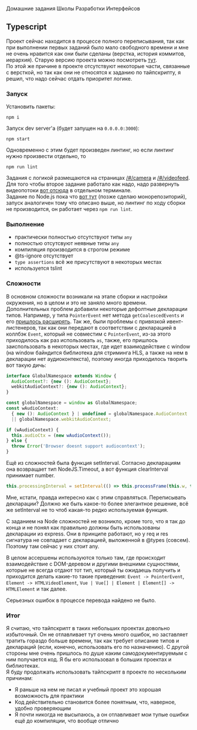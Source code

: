 Домашние задания Школы Разработки Интерфейсов  

## Typescript
Проект сейчас находится в процессе полного переписывания, так как при выполнении первых заданий было мало свободного времени и мне не очень нравится как они были сделаны (верстка, история коммитов, иерархия). Старую версию проекта можно посмотреть [тут](https://github.com/NSkye/shri-18-smarthouse-task-1).  
По этой же причине в проекте отсутствуют некоторые части, связанные с версткой, но так как они не относятся к заданию по тайпскрипту, я решил, что надо сейчас отдать приоритет логике.

### Запуск
Установить пакеты:
```
npm i
```
Запуск dev server'а (будет запущен на `0.0.0.0:3000`):
```
npm start
```
Одновременно с этим будет произведен линтинг, но если линтинг нужно произвести отдельно, то
```
npm run lint
```
Задания с логикой размещаются на страницах [/#/camera](http://0.0.0.0:3000/#/camera) и [/#/videofeed](http://0.0.0.0:3000/#/videofeed). Для того чтобы второе задание работало как надо, надо развернуть видеопотоки [вот отсюда](https://github.com/mad-gooze/shri-2018-2-multimedia-homework/blob/master/streams/README.md) в отдельном терминале.  
Задание по Node.js пока что [вот тут](https://github.com/NSkye/shri-18-smarthouse-task-4/tree/typescript) (позже сделаю монорепозиторий), запуск аналогичен тому что описано выше, но линтинг по ходу сборки не производится, он работает через `npm run lint`. 

### Выполнение
- практически полностью отсутствуют типы `any`
- полностью отсутсвуют неявные типы `any`
- компиляция производится в строгом режиме
- @ts-ignore отсутствует
- `type assertions` всё же присутствуют в некоторых местах  
- используется tslint  

### Сложности
В основном сложности возникали на этапе сборки и настройки окружения, но в целом и это не заняло много времени. Дополнительных проблем добавили некоторые дефолтные декларации типов. Например, у типа `PointerEvent` нет метода `getCoalescedEvents` и его [пришлось расширять](https://github.com/NSkye/shri-homework/blob/master/src/libs/pointer-events-coalesced-events-polyfill.ts). Так же, были проблемы с привязкой ивент-листенеров, так как они передают в соответствии с декларацией в коллбэк `Event`, который не совместим с `PointerEvent`, из-за этого приходилось как раз использовать `as`, также, его пришлось заиспользовать в некоторых местах, где идет взаимодействие с window (на window байндится библиотека для стриминга HLS, а также на нем в декларации нет аудиоконтекста), поэтому иногда приходилось творить вот такую дичь:
```javascript
interface GlobalNamespace extends Window {
  AudioContext?: {new (): AudioContext};
  webkitAudioContext?: {new (): AudioContext};
}

const globalNamespace = window as GlobalNamespace;
const wAudioContext:
  { new (): AudioContext } | undefined = globalNamespace.AudioContext
  || globalNamespace.webkitAudioContext;

if (wAudioContext) {
  this.audioCtx = (new wAudioContext());
} else {
  throw Error('Browser doesnt support audiocontext');
}
```
Ещё из сложностей была функция setInterval. Согласно декларациям она возвращает тип NodeJS.Timeout, а вот функция clearInterval принимает number.
```javascript
this.processingInterval = setInterval(() => this.processFrame(this.w, this.h), 1000) as unknown as number;
```
Мне, кстати, правда интересно как с этим справляться. Переписывать декларации? Должно же быть какое-то более элегантное решение, всё же setInterval не то чтоб какая-то редко используемая функция.   

С заданием на Node сложностей не возникло, кроме того, что я так до конца и не понял как правильно должны быть использованы декларации из express. Они в принципе работают, но у req и res сигнатура не совпадает с декларацией, выложенной в @types (совсем). Поэтому там сейчас у них стоит any.  

В целом ассершены используются только там, где происходит взаимодействие с DOM-деревом и другими внешними сущностями, которые не всегда отдают тот тип, который ты ожидаешь получить и приходится делать какие-то такие приведения: `Event -> PointerEvent`, `Element -> HTMLVideoElement`, `Vue | Vue[] | Element | Element[] -> HTMLElement` и так далее.

Серьезных ошибок в процессе перевода найдено не было.  

### Итог
Я считаю, что тайпскрипт в таких небольших проектах довольно избыточный. Он не отлавливает тут очень много ошибок, но заставляет тратить гораздо больше времени, так как требует описание типов и деклараций (если, конечно, использовать его по назначению). С другой стороны мне очень пришлось по душе каким самодокументируемым с ним получается код. Я бы его использовал в больших проектах и библиотеках.  
Я буду продолжать использовать тайпскрипт в проекте по нескольким причинам:  
- Я раньше на нем не писал и учебный проект это хорошая возможность для практики
- Код действительно становится более понятным, что, наверное, удобно проверяющим
- Я почти никогда не высыпаюсь, а он отлавливает мои тупые ошибки ещё до компиляции, что вообще отлично
